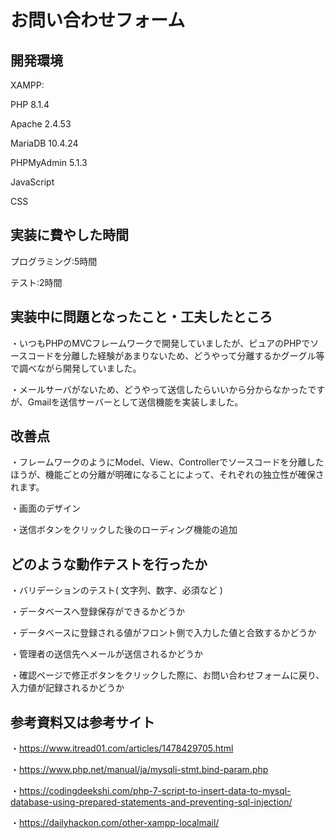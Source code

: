 # お問い合わせフォーム

## 開発環境

XAMPP: 

PHP 8.1.4

Apache 2.4.53

MariaDB 10.4.24

PHPMyAdmin 5.1.3

JavaScript 

CSS

## 実装に費やした時間

プログラミング:5時間

テスト:2時間

## 実装中に問題となったこと・工夫したところ

・いつもPHPのMVCフレームワークで開発していましたが、ピュアのPHPでソースコードを分離した経験があまりないため、どうやって分離するかグーグル等で調べながら開発していました。

・メールサーバがないため、どうやって送信したらいいから分からなかったですが、Gmailを送信サーバーとして送信機能を実装しました。

## 改善点

・フレームワークのようにModel、View、Controllerでソースコードを分離したほうが、機能ごとの分離が明確になることによって、それぞれの独立性が確保されます。

・画面のデザイン

・送信ボタンをクリックした後のローディング機能の追加

## どのような動作テストを行ったか
・バリデーションのテスト( 文字列、数字、必須など )

・データベースへ登録保存ができるかどうか

・データベースに登録される値がフロント側で入力した値と合致するかどうか

・管理者の送信先へメールが送信されるかどうか

・確認ページで修正ボタンをクリックした際に、お問い合わせフォームに戻り、入力値が記録されるかどうか


## 参考資料又は参考サイト
・https://www.itread01.com/articles/1478429705.html

・https://www.php.net/manual/ja/mysqli-stmt.bind-param.php

・https://codingdeekshi.com/php-7-script-to-insert-data-to-mysql-database-using-prepared-statements-and-preventing-sql-injection/

・https://dailyhackon.com/other-xampp-localmail/
